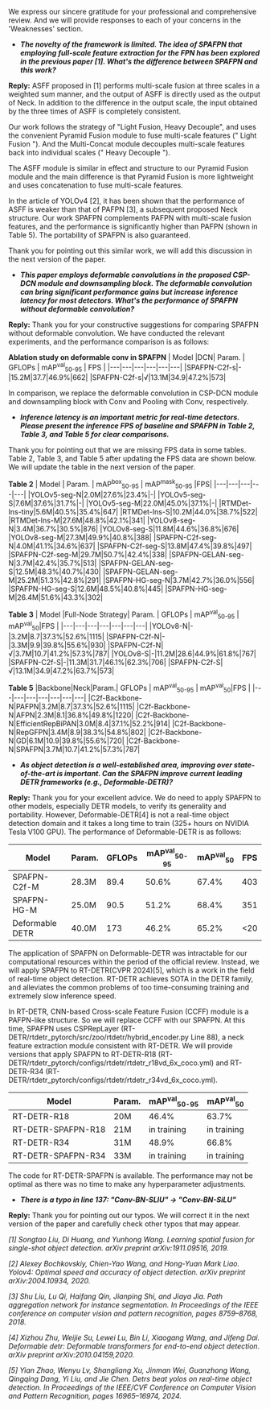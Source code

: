 We express our sincere gratitude for your professional and comprehensive review. And we will provide responses to each of your concerns in the 'Weaknesses' section.

- ***The novelty of the framework is limited. The idea of SPAFPN that employing full-scale feature extraction for the FPN has been explored in the previous paper [1]. What's the difference between SPAFPN and this work?***

**Reply:** ASFF proposed in [1] performs multi-scale fusion at three scales in a weighted sum manner, and the output of ASFF is directly used as the output of Neck. In addition to the difference in the output scale, the input obtained by the three times of ASFF is completely consistent.

Our work follows the strategy of "Light Fusion, Heavy Decouple", and uses the convenient Pyramid Fusion module to fuse multi-scale features (" Light Fusion "). And the Multi-Concat module decouples multi-scale features back into individual scales (" Heavy Decouple ").

The ASFF module is similar in effect and structure to our Pyramid Fusion module and the main difference is that Pyramid Fusion is more lightweight and uses concatenation to fuse multi-scale features.

In the article of YOLOv4 [2], it has been shown that the performance of ASFF is weaker than that of PAFPN [3], a subsequent proposed Neck structure. Our work SPAFPN complements PAFPN with multi-scale fusion features, and the performance is significantly higher than PAFPN (shown in Table 5). The portability of SPAFPN is also guaranteed.

Thank you for pointing out this similar work, we will add this discussion in the next version of the paper.

- ***This paper employs deformable convolutions in the proposed CSP-DCN module and downsampling block. The deformable convolution can bring significant performance gains but increase inference latency for most detectors. What's the performance of SPAFPN without deformable convolution?***

**Reply:** Thank you for your constructive suggestions for comparing SPAFPN without deformable convolution. We have conducted the relevant experiments, and the performance comparison is as follows:

**Ablation study on deformable conv in SPAFPN**
| Model |DCN| Param. | GFLOPs | mAP<sup>val</sup><sub>50-95</sub> | FPS |
|---|---|---|---|---|---|
|SPAFPN-C2f-s|-|15.2M|37.7|46.9%|662|
|SPAFPN-C2f-s|√|13.1M|34.9|47.2%|573|

 In comparison, we replace the deformable convolution in CSP-DCN module and downsampling block with Conv and Pooling with Conv, respectively.

- ***Inference latency is an important metric for real-time detectors. Please present the inference FPS of baseline and SPAFPN in Table 2, Table 3, and Table 5 for clear comparisons.***

Thank you for pointing out that we are missing FPS data in some tables. Table 2, Table 3, and Table 5 after updating the FPS data are shown below. We will update the table in the next version of the paper.

**Table 2**
| Model | Param. | mAP<sup>box</sup><sub>50-95</sub> | mAP<sup>mask</sup><sub>50-95</sub> |FPS|
|---|---|---|---|---|
|YOLOv5-seg-N|2.0M|27.6\%|23.4\%|-|
|YOLOv5-seg-S|7.6M|37.6\%|31.7\%|-|
|YOLOv5-seg-M|22.0M|45.0\%|37.1\%|-|
|RTMDet-Ins-tiny|5.6M|40.5\%|35.4\%|647|
|RTMDet-Ins-S|10.2M|44.0\%|38.7\%|522|
|RTMDet-Ins-M|27.6M|48.8\%|42.1\%|341|
|YOLOv8-seg-N|3.4M|36.7\%|30.5\%|876|
|YOLOv8-seg-S|11.8M|44.6\%|36.8\%|676|
|YOLOv8-seg-M|27.3M|49.9\%|40.8\%|388|
|SPAFPN-C2f-seg-N|4.0M|41.1\%|34.6\%|637|
|SPAFPN-C2f-seg-S|13.8M|47.4\%|39.8\%|497|
|SPAFPN-C2f-seg-M|29.7M|50.7\%|42.4\%|338|
|SPAFPN-GELAN-seg-N|3.7M|42.4\%|35.7\%|513|
|SPAFPN-GELAN-seg-S|12.5M|48.3\%|40.7\%|430|
|SPAFPN-GELAN-seg-M|25.2M|51.3\%|42.8\%|291|
|SPAFPN-HG-seg-N|3.7M|42.7\%|36.0\%|556|
|SPAFPN-HG-seg-S|12.6M|48.5\%|40.8\%|445|
|SPAFPN-HG-seg-M|26.4M|51.6\%|43.3\%|302|

**Table 3**
| Model |Full-Node Strategy| Param. | GFLOPs | mAP<sup>val</sup><sub>50-95</sub> | mAP<sup>val</sup><sub>50</sub>|FPS |
|---|---|---|---|---|---|---|
|YOLOv8-N|-|3.2M|8.7|37.3\%|52.6\%|1115|
|SPAFPN-C2f-N|-|3.3M|9.9|39.8\%|55.6\%|930|
|SPAFPN-C2f-N|√|3.7M|10.7|41.2\%|57.3\%|787|
|YOLOv8-S|-|11.2M|28.6|44.9\%|61.8\%|767|
|SPAFPN-C2f-S|-|11.3M|31.7|46.1\%|62.3\%|706|
|SPAFPN-C2f-S|√|13.1M|34.9|47.2\%|63.7\%|573|

**Table 5**
|Backbone|Neck|Param.| GFLOPs | mAP<sup>val</sup><sub>50-95</sub> | mAP<sup>val</sup><sub>50</sub>|FPS |
|---|---|---|---|---|---|---|
|C2f-Backbone-N|PAFPN|3.2M|8.7|37.3\%|52.6\%|1115|
|C2f-Backbone-N|AFPN|2.3M|8.1|36.8\%|49.8\%|1220|
|C2f-Backbone-N|EfficientRepBiPAN|3.0M|8.4|37.1\%|52.2\%|914|
|C2f-Backbone-N|RepGFPN|3.4M|8.9|38.3\%|54.8\%|802|
|C2f-Backbone-N|GD|6.1M|10.9|39.8\%|55.6\%|720|
|C2f-Backbone-N|SPAFPN|3.7M|10.7|41.2\%|57.3\%|787|

- ***As object detection is a well-established area, improving over state-of-the-art is important. Can the SPAFPN improve current leading DETR frameworks (e.g., Deformable-DETR)?***

**Reply:** Thank you for your excellent advice. We do need to apply SPAFPN to other models, especially DETR models, to verify its generality and portability. However, Deformable-DETR[4] is not a real-time object detection domain and it takes a long time to train (325+ hours on NVIDIA Tesla V100 GPU). The performance of Deformable-DETR is as follows:

|Model|Param.| GFLOPs | mAP<sup>val</sup><sub>50-95</sub> | mAP<sup>val</sup><sub>50</sub>|FPS |
|---|---|---|---|---|---|
|SPAFPN-C2f-M|28.3M|89.4|50.6%|67.4%|403|
|SPAFPN-HG-M|25.0M|90.5|51.2%|68.4%|351|
|Deformable DETR|40.0M|173|46.2%|65.2%|<20|

The application of SPAFPN on Deformable-DETR was intractable for our computational resources within the period of the official review. Instead, we will apply SPAFPN to RT-DETR(CVPR 2024)[5], which is a work in the field of real-time object detection. RT-DETR achieves SOTA in the DETR family, and alleviates the common problems of too time-consuming training and extremely slow inference speed.

In RT-DETR, CNN-based Cross-scale Feature Fusion (CCFF) module is a PAFPN-like structure. So we will replace CCFF with our SPAFPN. At this time, SPAFPN uses CSPRepLayer (RT-DETR/rtdetr_pytorch/src/zoo/rtdetr/hybrid_encoder.py Line 88), a neck feature extraction module consistent with RT-DETR. We will provide versions that apply SPAFPN to RT-DETR-R18 (RT-DETR/rtdetr_pytorch/configs/rtdetr/rtdetr_r18vd_6x_coco.yml) and RT-DETR-R34 (RT-DETR/rtdetr_pytorch/configs/rtdetr/rtdetr_r34vd_6x_coco.yml).

|Model|Param.|mAP<sup>val</sup><sub>50-95</sub> | mAP<sup>val</sup><sub>50</sub>|
|---|---|---|---|
|RT-DETR-R18|20M|46.4%|63.7%|
|RT-DETR-SPAFPN-R18|21M|in training|in training|
|RT-DETR-R34|31M|48.9%|66.8%|
|RT-DETR-SPAFPN-R34|33M|in training|in training|

The code for RT-DETR-SPAFPN is available. The performance may not be optimal as there was no time to make any hyperparameter adjustments.





- ***There is a typo in line 137: "Conv-BN-SLIU" -> "Conv-BN-SiLU"***

**Reply:** Thank you for pointing out our typos. We will correct it in the next version of the paper and carefully check other typos that may appear.




*[1] Songtao Liu, Di Huang, and Yunhong Wang. Learning spatial fusion for single-shot object detection. arXiv preprint arXiv:1911.09516, 2019.*

*[2] Alexey Bochkovskiy, Chien-Yao Wang, and Hong-Yuan Mark Liao. Yolov4: Optimal speed and accuracy of object detection. arXiv preprint arXiv:2004.10934, 2020.*

*[3] Shu Liu, Lu Qi, Haifang Qin, Jianping Shi, and Jiaya Jia. Path aggregation network for instance segmentation. In Proceedings of the IEEE conference on computer vision and pattern recognition, pages 8759–8768, 2018.*

*[4] Xizhou Zhu, Weijie Su, Lewei Lu, Bin Li, Xiaogang Wang, and Jifeng Dai. Deformable detr: Deformable transformers for end-to-end object detection. arXiv preprint arXiv:2010.04159,2020.*

*[5] Yian Zhao, Wenyu Lv, Shangliang Xu, Jinman Wei, Guanzhong Wang, Qingqing Dang, Yi Liu, and Jie Chen. Detrs beat yolos on real-time object detection. In Proceedings of the IEEE/CVF Conference on Computer Vision and Pattern Recognition, pages 16965–16974, 2024.*
